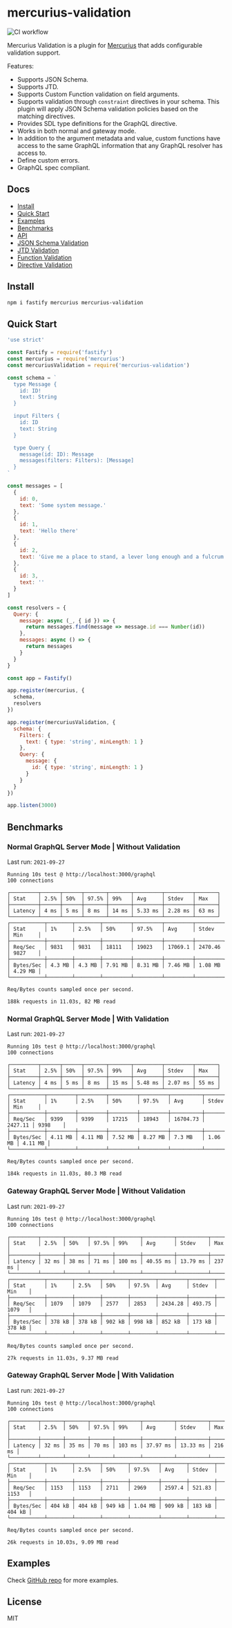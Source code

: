 # mercurius-validation

![CI workflow](https://github.com/mercurius-js/validation/workflows/CI%20workflow/badge.svg)

Mercurius Validation is a plugin for [Mercurius](https://mercurius.dev) that adds configurable validation support.

Features:

- Supports JSON Schema.
- Supports JTD.
- Supports Custom Function validation on field arguments.
- Supports validation through `constraint` directives in your schema. This plugin will apply JSON Schema validation policies based on the matching directives.
- Provides SDL type definitions for the GraphQL directive.
- Works in both normal and gateway mode.
- In addition to the argument metadata and value, custom functions have access to the same GraphQL information that any GraphQL resolver has access to.
- Define custom errors.
- GraphQL spec compliant.

## Docs

- [Install](#install)
- [Quick Start](#quick-start)
- [Examples](#examples)
- [Benchmarks](#benchmarks)
- [API](docs/api/options.md)
- [JSON Schema Validation](docs/json-schema-validation.md)
- [JTD Validation](docs/jtd-validation.md)
- [Function Validation](docs/function-validation.md)
- [Directive Validation](docs/directive-validation.md)

## Install

```bash
npm i fastify mercurius mercurius-validation
```

## Quick Start

```js
'use strict'

const Fastify = require('fastify')
const mercurius = require('mercurius')
const mercuriusValidation = require('mercurius-validation')

const schema = `
  type Message {
    id: ID!
    text: String
  }

  input Filters {
    id: ID
    text: String
  }

  type Query {
    message(id: ID): Message
    messages(filters: Filters): [Message]
  }
`

const messages = [
  {
    id: 0,
    text: 'Some system message.'
  },
  {
    id: 1,
    text: 'Hello there'
  },
  {
    id: 2,
    text: 'Give me a place to stand, a lever long enough and a fulcrum. And I can move the Earth.'
  },
  {
    id: 3,
    text: ''
  }
]

const resolvers = {
  Query: {
    message: async (_, { id }) => {
      return messages.find(message => message.id === Number(id))
    },
    messages: async () => {
      return messages
    }
  }
}

const app = Fastify()

app.register(mercurius, {
  schema,
  resolvers
})

app.register(mercuriusValidation, {
  schema: {
    Filters: {
      text: { type: 'string', minLength: 1 }
    },
    Query: {
      message: {
        id: { type: 'string', minLength: 1 }
      }
    }
  }
})

app.listen(3000)
```

## Benchmarks

### Normal GraphQL Server Mode | Without Validation

Last run: `2021-09-27`

```text
Running 10s test @ http://localhost:3000/graphql
100 connections

┌─────────┬──────┬──────┬───────┬───────┬─────────┬─────────┬───────┐
│ Stat    │ 2.5% │ 50%  │ 97.5% │ 99%   │ Avg     │ Stdev   │ Max   │
├─────────┼──────┼──────┼───────┼───────┼─────────┼─────────┼───────┤
│ Latency │ 4 ms │ 5 ms │ 8 ms  │ 14 ms │ 5.33 ms │ 2.28 ms │ 63 ms │
└─────────┴──────┴──────┴───────┴───────┴─────────┴─────────┴───────┘
┌───────────┬────────┬────────┬─────────┬─────────┬─────────┬─────────┬─────────┐
│ Stat      │ 1%     │ 2.5%   │ 50%     │ 97.5%   │ Avg     │ Stdev   │ Min     │
├───────────┼────────┼────────┼─────────┼─────────┼─────────┼─────────┼─────────┤
│ Req/Sec   │ 9831   │ 9831   │ 18111   │ 19023   │ 17069.1 │ 2470.46 │ 9827    │
├───────────┼────────┼────────┼─────────┼─────────┼─────────┼─────────┼─────────┤
│ Bytes/Sec │ 4.3 MB │ 4.3 MB │ 7.91 MB │ 8.31 MB │ 7.46 MB │ 1.08 MB │ 4.29 MB │
└───────────┴────────┴────────┴─────────┴─────────┴─────────┴─────────┴─────────┘

Req/Bytes counts sampled once per second.

188k requests in 11.03s, 82 MB read
```

### Normal GraphQL Server Mode | With Validation

Last run: `2021-09-27`

```text
Running 10s test @ http://localhost:3000/graphql
100 connections

┌─────────┬──────┬──────┬───────┬───────┬─────────┬─────────┬───────┐
│ Stat    │ 2.5% │ 50%  │ 97.5% │ 99%   │ Avg     │ Stdev   │ Max   │
├─────────┼──────┼──────┼───────┼───────┼─────────┼─────────┼───────┤
│ Latency │ 4 ms │ 5 ms │ 8 ms  │ 15 ms │ 5.48 ms │ 2.07 ms │ 55 ms │
└─────────┴──────┴──────┴───────┴───────┴─────────┴─────────┴───────┘
┌───────────┬─────────┬─────────┬─────────┬─────────┬──────────┬─────────┬─────────┐
│ Stat      │ 1%      │ 2.5%    │ 50%     │ 97.5%   │ Avg      │ Stdev   │ Min     │
├───────────┼─────────┼─────────┼─────────┼─────────┼──────────┼─────────┼─────────┤
│ Req/Sec   │ 9399    │ 9399    │ 17215   │ 18943   │ 16704.73 │ 2427.11 │ 9398    │
├───────────┼─────────┼─────────┼─────────┼─────────┼──────────┼─────────┼─────────┤
│ Bytes/Sec │ 4.11 MB │ 4.11 MB │ 7.52 MB │ 8.27 MB │ 7.3 MB   │ 1.06 MB │ 4.11 MB │
└───────────┴─────────┴─────────┴─────────┴─────────┴──────────┴─────────┴─────────┘

Req/Bytes counts sampled once per second.

184k requests in 11.03s, 80.3 MB read
```

### Gateway GraphQL Server Mode | Without Validation

Last run: `2021-09-27`

```text
Running 10s test @ http://localhost:3000/graphql
100 connections

┌─────────┬───────┬───────┬───────┬────────┬──────────┬──────────┬────────┐
│ Stat    │ 2.5%  │ 50%   │ 97.5% │ 99%    │ Avg      │ Stdev    │ Max    │
├─────────┼───────┼───────┼───────┼────────┼──────────┼──────────┼────────┤
│ Latency │ 32 ms │ 38 ms │ 71 ms │ 100 ms │ 40.55 ms │ 13.79 ms │ 237 ms │
└─────────┴───────┴───────┴───────┴────────┴──────────┴──────────┴────────┘
┌───────────┬────────┬────────┬────────┬────────┬─────────┬────────┬────────┐
│ Stat      │ 1%     │ 2.5%   │ 50%    │ 97.5%  │ Avg     │ Stdev  │ Min    │
├───────────┼────────┼────────┼────────┼────────┼─────────┼────────┼────────┤
│ Req/Sec   │ 1079   │ 1079   │ 2577   │ 2853   │ 2434.28 │ 493.75 │ 1079   │
├───────────┼────────┼────────┼────────┼────────┼─────────┼────────┼────────┤
│ Bytes/Sec │ 378 kB │ 378 kB │ 902 kB │ 998 kB │ 852 kB  │ 173 kB │ 378 kB │
└───────────┴────────┴────────┴────────┴────────┴─────────┴────────┴────────┘

Req/Bytes counts sampled once per second.

27k requests in 11.03s, 9.37 MB read
```

### Gateway GraphQL Server Mode | With Validation

Last run: `2021-09-27`

```text
Running 10s test @ http://localhost:3000/graphql
100 connections

┌─────────┬───────┬───────┬───────┬────────┬──────────┬──────────┬────────┐
│ Stat    │ 2.5%  │ 50%   │ 97.5% │ 99%    │ Avg      │ Stdev    │ Max    │
├─────────┼───────┼───────┼───────┼────────┼──────────┼──────────┼────────┤
│ Latency │ 32 ms │ 35 ms │ 70 ms │ 103 ms │ 37.97 ms │ 13.33 ms │ 216 ms │
└─────────┴───────┴───────┴───────┴────────┴──────────┴──────────┴────────┘
┌───────────┬────────┬────────┬────────┬─────────┬────────┬────────┬────────┐
│ Stat      │ 1%     │ 2.5%   │ 50%    │ 97.5%   │ Avg    │ Stdev  │ Min    │
├───────────┼────────┼────────┼────────┼─────────┼────────┼────────┼────────┤
│ Req/Sec   │ 1153   │ 1153   │ 2711   │ 2969    │ 2597.4 │ 521.83 │ 1153   │
├───────────┼────────┼────────┼────────┼─────────┼────────┼────────┼────────┤
│ Bytes/Sec │ 404 kB │ 404 kB │ 949 kB │ 1.04 MB │ 909 kB │ 183 kB │ 404 kB │
└───────────┴────────┴────────┴────────┴─────────┴────────┴────────┴────────┘

Req/Bytes counts sampled once per second.

26k requests in 10.03s, 9.09 MB read
```

## Examples

Check [GitHub repo](https://github.com/mercurius-js/validation/tree/master/examples) for more examples.

## License

MIT
